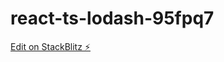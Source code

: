 # react-ts-lodash-95fpq7

[Edit on StackBlitz ⚡️](https://stackblitz.com/edit/react-ts-lodash-95fpq7)